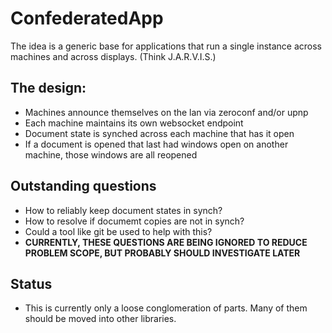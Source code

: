 # ConfederatedApp
The idea is a generic base for applications that run a single instance across machines and across displays. (Think J.A.R.V.I.S.)

## The design:
* Machines announce themselves on the lan via zeroconf and/or upnp
* Each machine maintains its own websocket endpoint
* Document state is synched across each machine that has it open
* If a document is opened that last had windows open on another machine, those windows are all reopened

## Outstanding questions
* How to reliably keep document states in synch?
* How to resolve if documemt copies are not in synch?
* Could a tool like git be used to help with this?
* **CURRENTLY, THESE QUESTIONS ARE BEING IGNORED TO REDUCE PROBLEM SCOPE, BUT PROBABLY SHOULD INVESTIGATE LATER**

## Status
* This is currently only a loose conglomeration of parts.
    Many of them should be moved into other libraries.